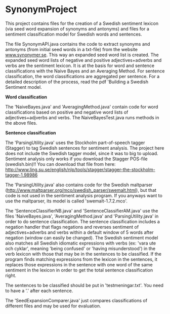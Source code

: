 # SynonymProject
This project contains files for the creation of a Swedish sentiment lexicon (via seed word expansion of synonyms and antonyms) and files for a sentiment classification model for Swedish words and sentences.

The file SynonymAPI.java contains the code to extract synonyms and antonyms (from initial seed words in a txt-file) from the website www.synonymer.se. This way an expanded seed word list is created. 
The expanded seed word lists of negative and positive adjectives+adverbs and verbs are the sentiment lexicon. It is at the basis for word and sentence classifications with the Naive Bayes and an Averaging Method. 
For sentence classification, the word classifications are aggregated per sentence. For a detailed description of the process, read the pdf 'Building a Swedish Sentiment model.

**Word classification**

The 'NaiveBayes.java' and 'AveragingMethod.java' contain code for word classifications based on positive and negative word lists of adjectives+adjverbs and verbs.
The NaiveBayesTest.java runs methods in the above files.


**Sentence classification**

The 'ParsingUtility.java' uses the Stockholm part-of-speech tagger (Stagger) to tag Swedish sentences for sentiment analysis. 
The project here does not include the Swedish tagger model, since it was to big to upload. 
Sentiment analysis only works if you download the Stagger POS-file (swedish.bin)!! You can download that file from here:
http://www.ling.su.se/english/nlp/tools/stagger/stagger-the-stockholm-tagger-1.98986

The 'ParsingUtility.java' also contains code for the Swedish maltparser (http://www.maltparser.org/mco/swedish_parser/swemalt.html), but that code is not used in the sentiment analysis program.
If you anyways want to use the maltparser, its model is called 'swemalt-1.7.2.mco'.

The 'SentenceClassifierNB.java' and 'SentenceClassifierAM.java' use the files 'NaiveBayes.java', 'AveragingMethod.java' and 'ParsingUtility.java' in order to do sentence classification. 
The sentence classification includes a negation handler that flags negations and reverses sentiment of adjectives+adverbs and verbs within a default window of 5 words after negation (window can easily be changed).
The Swedish sentiment model also matches all Swedish idiomatic expressions with verbs  (ex: 'vara ute och cyklar', meaning 'being confused' or 'having misunderstood') in the verb lexicon with those that may be in the sentences to be classified. If the program finds matching expressions from the lexicon in the sentences, it replaces those expressions in the sentence with one word of the same sentiment in the lexicon in order to get the total sentence classification right.

The sentences to be classified should be put in 'testmeningar.txt'. You need to have a '.' after each sentence.

The 'SeedExpansionComparer.java' just compares classifications of different files and may be used for evaluation.
